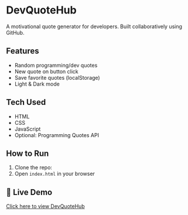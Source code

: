 # DevQuoteHub

A motivational quote generator for developers. Built collaboratively using GitHub.

## Features
- Random programming/dev quotes
- New quote on button click
- Save favorite quotes (localStorage)
- Light & Dark mode

## Tech Used
- HTML
- CSS
- JavaScript
- Optional: Programming Quotes API

## How to Run
1. Clone the repo:
2. Open `index.html` in your browser

## 🔗 Live Demo
[Click here to view DevQuoteHub](https://Poovizhi13.github.io/devquotehub/)
